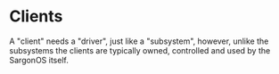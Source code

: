 # Clients

A "client" needs a "driver", just like a "subsystem", however, unlike the subsystems the clients are typically owned, controlled and used by the SargonOS itself.

